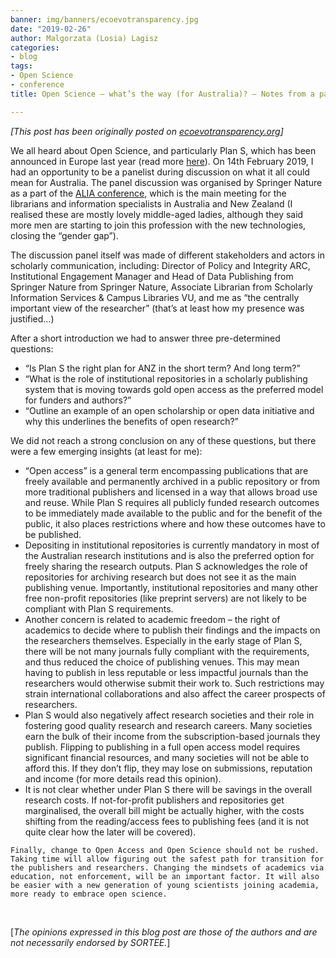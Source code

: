 ```yaml
---
banner: img/banners/ecoevotransparency.jpg
date: "2019-02-26"
author: Malgorzata (Losia) Lagisz
categories:
- blog
tags:
- Open Science
- conference
title: Open Science – what’s the way (for Australia)? – Notes from a panel discussion

---
```


*[This post has been originally posted on [ecoevotransparency.org](http://www.ecoevotransparency.org/)]*    

We all heard about Open Science, and particularly Plan S, which has been announced in Europe last year (read more [here](https://journals.plos.org/plosmedicine/article?id=10.1371/journal.pmed.1002663)). On 14th February 2019, I had an opportunity to be a panelist during discussion on what it all could mean for Australia. The panel discussion was organised by Springer Nature as a part of the [ALIA conference](https://www.alia.org.au/events/information-online-2019), which is the main meeting for the librarians and information specialists in Australia and New Zealand (I realised these are mostly lovely middle-aged ladies, although they said more men are starting to join this profession with the new technologies, closing the “gender gap”).   
 
The discussion panel itself was made of different stakeholders and actors in scholarly communication, including: Director of Policy and Integrity ARC, Institutional Engagement Manager and Head of Data Publishing from Springer Nature from Springer Nature, Associate Librarian from Scholarly Information Services & Campus Libraries VU, and me as “the centrally important view of the researcher” (that’s at least how my presence was justified…)    
 
After a short introduction we had to answer three pre-determined questions:   

   * “Is Plan S the right plan for ANZ in the short term? And long term?”    
   * “What is the role of institutional repositories in a scholarly publishing system that is moving towards gold open access as the preferred model for funders and authors?”    
   * “Outline an example of an open scholarship or open data initiative and why this underlines the benefits of open research?”    


We did not reach a strong conclusion on any of these questions, but there were a few emerging insights (at least for me):   

   * “Open access” is a general term encompassing publications that are freely available and permanently archived in a public repository or from more traditional publishers and licensed in a way that allows broad use and reuse. While Plan S requires all publicly funded research outcomes to be immediately made available to the public and for the benefit of the public, it also places restrictions where and how these outcomes have to be published.    
   * Depositing in institutional repositories is currently mandatory in most of the Australian research institutions and is also the preferred option for freely sharing the research outputs. Plan S acknowledges the role of repositories for archiving research but does not see it as the main publishing venue. Importantly, institutional repositories and many other free non-profit repositories (like preprint servers) are not likely to be compliant with Plan S requirements.    
   * Another concern is related to academic freedom – the right of academics to decide where to publish their findings and the impacts on the researchers themselves. Especially in the early stage of Plan S, there will be not many journals fully compliant with the requirements, and thus reduced the choice of publishing venues. This may mean having to publish in less reputable or less impactful journals than the researchers would otherwise submit their work to. Such restrictions may strain international collaborations and also affect the career prospects of researchers.    
   * Plan S would also negatively affect research societies and their role in fostering good quality research and research careers. Many societies earn the bulk of their income from the subscription-based journals they publish. Flipping to publishing in a full open access model requires significant financial resources, and many societies will not be able to afford this. If they don’t flip, they may lose on submissions, reputation and income (for more details read this opinion).   
   * It is not clear whether under Plan S there will be savings in the overall research costs. If not-for-profit publishers and repositories get marginalised, the overall bill might be actually higher, with the costs shifting from the reading/access fees to publishing fees (and it is not quite clear how the later will be covered).    
    
    Finally, change to Open Access and Open Science should not be rushed. Taking time will allow figuring out the safest path for transition for the publishers and researchers. Changing the mindsets of academics via education, not enforcement, will be an important factor. It will also be easier with a new generation of young scientists joining academia, more ready to embrace open science.
    
    
&nbsp;
&nbsp;

[*The opinions expressed in this blog post are those of the authors and are not necessarily endorsed by SORTEE.*]  